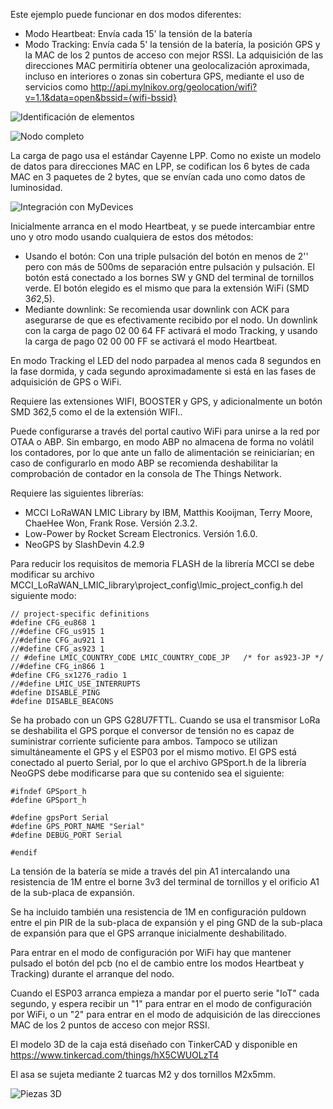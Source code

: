 Este ejemplo puede funcionar en dos modos diferentes:
* Modo Heartbeat: Envía cada 15' la tensión de la batería 
* Modo Tracking: Envía cada 5' la tensión de la batería, la posición GPS y la MAC de los 2 puntos de acceso con mejor RSSI. La adquisición de las direcciones MAC permitiría obtener una geolocalización aproximada, incluso en interiores o zonas sin cobertura GPS, mediante el uso de servicios como http://api.mylnikov.org/geolocation/wifi?v=1.1&data=open&bssid={wifi-bssid}

![Identificación de elementos](https://github.com/IoTopenTech/Nodo_TTN_MAD_V2_2/blob/master/rsc/TTN_MAD_V2_2_dondeestamimochila.jpg)

![Nodo completo](https://github.com/IoTopenTech/Nodo_TTN_MAD_V2_2/blob/master/rsc/TTN_MAD_V2_2_dondeestamimochila_completo.jpg)

La carga de pago usa el estándar Cayenne LPP. Como no existe un modelo de datos para direcciones MAC en LPP, se codifican los 6 bytes de cada MAC en 3 paquetes de 2 bytes, que se envían cada uno como datos de luminosidad.

![Integración con MyDevices](https://github.com/IoTopenTech/Nodo_TTN_MAD_V2_2/blob/master/rsc/TTN_MAD_V2_2_dondeestamimochila_mydevices.jpg)

Inicialmente arranca en el modo Heartbeat, y se puede intercambiar entre uno y otro modo usando cualquiera de estos dos métodos:
* Usando el botón: Con una triple pulsación del botón en menos de 2'' pero con más de 500ms de separación entre pulsación y pulsación. El botón está conectado a los bornes SW y GND del terminal de tornillos verde. El botón elegido es el mismo que para la extensión WiFi (SMD 3*6*2,5).
* Mediante downlink: Se recomienda usar downlink con ACK para asegurarse de que es efectivamente recibido por el nodo. Un downlink con la carga de pago 02 00 64 FF activará el modo Tracking, y usando la carga de pago 02 00 00 FF se activará el modo Heartbeat.

En modo Tracking el LED del nodo parpadea al menos cada 8 segundos en la fase dormida, y cada segundo aproximadamente si está en las fases de adquisición de GPS o WiFi.

Requiere las extensiones WIFI, BOOSTER y GPS, y adicionalmente un botón SMD 3*6*2,5 como el de la extensión WIFI..

Puede configurarse a través del portal cautivo WiFi para unirse a la red por OTAA o ABP.
Sin embargo, en modo ABP no almacena de forma no volátil los contadores, por lo que ante un fallo de alimentación se reiniciarían; en caso de configurarlo en modo ABP se recomienda deshabilitar la comprobación de contador en la consola de The Things Network.

Requiere las siguientes librerías:
* MCCI LoRaWAN LMIC Library by IBM, Matthis Kooijman, Terry Moore, ChaeHee Won, Frank Rose. Versión 2.3.2.
* Low-Power by Rocket Scream Electronics. Versión 1.6.0.
* NeoGPS by SlashDevin 4.2.9

Para reducir los requisitos de memoria FLASH de la librería MCCI se debe modificar su archivo MCCI_LoRaWAN_LMIC_library\project_config\lmic_project_config.h del siguiente modo:
```
// project-specific definitions
#define CFG_eu868 1
//#define CFG_us915 1
//#define CFG_au921 1
//#define CFG_as923 1
// #define LMIC_COUNTRY_CODE LMIC_COUNTRY_CODE_JP	/* for as923-JP */
//#define CFG_in866 1
#define CFG_sx1276_radio 1
//#define LMIC_USE_INTERRUPTS
#define DISABLE_PING
#define DISABLE_BEACONS
```
Se ha probado con un GPS G28U7FTTL.
Cuando se usa el transmisor LoRa se deshabilita el GPS porque el conversor de tensión no es capaz de suministrar corriente suficiente para ambos. Tampoco se utilizan simultáneamente el GPS y el ESP03 por el mismo motivo.
El GPS está conectado al puerto Serial, por lo que el archivo GPSport.h de la librería NeoGPS debe modificarse para que su contenido sea el siguiente:
```
#ifndef GPSport_h
#define GPSport_h

#define gpsPort Serial
#define GPS_PORT_NAME "Serial"
#define DEBUG_PORT Serial

#endif
```
La tensión de la batería se mide a través del pin A1 intercalando una resistencia de 1M entre el borne 3v3 del terminal de tornillos y el orificio A1 de la sub-placa de expansión.

Se ha incluido también una resistencia de 1M en configuración puldown entre el pin PIR de la sub-placa de expansión y el ping GND de la sub-placa de expansión para que el GPS arranque inicialmente deshabilitado.

Para entrar en el modo de configuración por WiFi hay que mantener pulsado el botón del pcb (no el de cambio entre los modos Heartbeat y Tracking) durante el arranque del nodo.

Cuando el ESP03 arranca empieza a mandar por el puerto serie "IoT" cada segundo, y espera recibir un "1" para entrar en el modo de configuración por WiFi, o un "2" para entrar en el modo de adquisición de las direcciones MAC de los 2 puntos de acceso con mejor RSSI.

El modelo 3D de la caja está diseñado con TinkerCAD y disponible en  https://www.tinkercad.com/things/hX5CWUOLzT4 

El asa se sujeta mediante 2 tuarcas M2 y dos tornillos M2x5mm.

![Piezas 3D](https://github.com/IoTopenTech/Nodo_TTN_MAD_V2_2/blob/master/rsc/TTN_MAD_V2_2_dondeestamimochila_3d.jpg)

